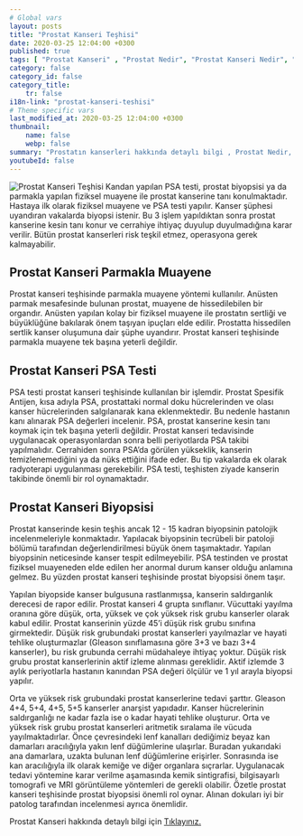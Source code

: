 ```yaml
---
# Global vars
layout: posts
title: "Prostat Kanseri Teşhisi"
date: 2020-03-25 12:04:00 +0300
published: true
tags: [ "Prostat Kanseri" , "Prostat Nedir", "Prostat Kanseri Nedir", "Prostat kanseri teşhisİ", "Prostat kanseri tedavisi", "Prostat kanseri ameliyatı", "Prostat kanseri belirtileri", " Prostat Kanseri aktif izlem", "Prostat kanseri komplikasyonları", "Prostat Kanseri Lenf düğümleri", "Prostat Kanseri yan etkileri" , "Prostat Kanseri genetik" , "Prostat Kanseri Muayene" , "Prostat Kanseri PSA Testi" , "Prostat kanseri biyopsisi", "Prostat Kanseri açık ameliyatı" , "Prostat kanseri radyoterapi", " Prostat kanseri kapalı ameliyatı" , "Prostat kanseri ne zaman" ]
category: false
category_id: false
category_title:
    tr: false
i18n-link: "prostat-kanseri-teshisi"
# Theme specific vars
last_modified_at: 2020-03-25 12:04:00 +0300
thumbnail:
    name: false
    webp: false
summary: "Prostatın kanserleri hakkında detaylı bilgi , Prostat Nedir, Prostat Kanseri Nedir, Prostat kanseri teşhisi ve tedavisi, Prostat kanseri ameliyat teknikleri, Prostat kanseri belirtileri, Güncel tedavi yöntemleri, Aktif izlem nedir, Prostat kanseri komplikasyonları ve tedavileri, Lenf düğümlerinin çıkartılması."
youtubeId: false
---
```






![Prostat Kanseri Teşhisi](/assets/img/prostatkanseriteshisi.jpeg)
Kandan yapılan PSA testi, prostat biyopsisi ya da parmakla yapılan fiziksel muayene ile prostat kanserine tanı konulmaktadır. Hastaya ilk olarak fiziksel muayene ve PSA testi yapılır. Kanser şüphesi uyandıran vakalarda biyopsi istenir. Bu 3 işlem yapıldıktan sonra prostat kanserine kesin tanı konur ve cerrahiye ihtiyaç duyulup duyulmadığına karar verilir. Bütün prostat kanserleri risk teşkil etmez, operasyona gerek kalmayabilir.

## Prostat Kanseri Parmakla Muayene

Prostat kanseri teşhisinde parmakla muayene yöntemi kullanılır. Anüsten parmak mesafesinde bulunan prostat, muayene de hissedilebilen bir organdır. Anüsten yapılan kolay bir fiziksel muayene ile prostatın sertliği ve büyüklüğüne bakılarak önem taşıyan ipuçları elde edilir. Prostatta hissedilen sertlik kanser oluşumuna dair şüphe uyandırır.  Prostat kanseri teşhisinde parmakla muayene tek başına yeterli değildir.

## Prostat Kanseri PSA Testi

PSA testi prostat kanseri teşhisinde kullanılan bir işlemdir. Prostat Spesifik Antijen, kısa adıyla PSA, prostattaki normal doku hücrelerinden ve olası kanser hücrelerinden salgılanarak kana eklenmektedir. Bu nedenle hastanın kanı alınarak PSA değerleri incelenir. PSA, prostat kanserine kesin tanı koymak için tek başına yeterli değildir. Prostat kanseri tedavisinde uygulanacak operasyonlardan sonra belli periyotlarda PSA takibi yapılmalıdır. Cerrahiden sonra PSA’da görülen yükseklik, kanserin temizlenemediğini ya da nüks ettiğini ifade eder. Bu tip vakalarda ek olarak radyoterapi uygulanması gerekebilir. PSA testi, teşhisten ziyade kanserin takibinde önemli bir rol oynamaktadır.

## Prostat Kanseri Biyopsisi

Prostat kanserinde kesin teşhis ancak 12 - 15 kadran biyopsinin patolojik incelenmeleriyle konmaktadır. Yapılacak biyopsinin tecrübeli bir patoloji bölümü tarafından değerlendirilmesi büyük önem taşımaktadır. Yapılan biyopsinin neticesinde kanser tespit edilmeyebilir. PSA testinden ve prostat fiziksel muayeneden elde edilen her anormal durum kanser olduğu anlamına gelmez. Bu yüzden prostat kanseri teşhisinde prostat biyopsisi önem taşır.

Yapılan biyopside kanser bulgusuna rastlanmışsa, kanserin saldırganlık derecesi de rapor edilir. Prostat kanseri 4 grupta sınıflanır. Vücuttaki yayılma oranına göre düşük, orta, yüksek ve çok yüksek risk grubu kanserler olarak kabul edilir. Prostat kanserinin yüzde 45’i düşük risk grubu sınıfına girmektedir. Düşük risk grubundaki prostat kanserleri yayılmazlar ve hayati tehlike oluşturmazlar (Gleason sınıflamasına göre 3+3 ve bazı 3+4 kanserler), bu risk grubunda cerrahi müdahaleye ihtiyaç yoktur. Düşük risk grubu prostat kanserlerinin aktif izleme alınması gereklidir. Aktif izlemde 3 aylık periyotlarla hastanın kanından PSA değeri ölçülür ve 1 yıl arayla biyopsi yapılır.

Orta ve yüksek risk grubundaki prostat kanserlerine tedavi şarttır. Gleason 4+4, 5+4, 4+5, 5+5 kanserler anarşist yapıdadır. Kanser hücrelerinin saldırganlığı ne kadar fazla ise o kadar hayati tehlike oluşturur. Orta ve yüksek risk grubu prostat kanserleri aritmetik sıralama ile vücuda yayılmaktadırlar. Önce çevresindeki lenf kanalları dediğimiz beyaz kan damarları aracılığıyla yakın lenf düğümlerine ulaşırlar. Buradan yukarıdaki ana damarlara, uzakta bulunan lenf düğümlerine erişirler. Sonrasında ise kan aracılığıyla ilk olarak kemiğe ve diğer organlara sıçrarlar. Uygulanacak tedavi yöntemine karar verilme aşamasında kemik sintigrafisi, bilgisayarlı tomografi ve MRI görüntüleme yöntemleri de gerekli olabilir. Özetle prostat kanseri teşhisinde prostat biyopsisi önemli rol oynar. Alınan dokuları iyi bir patolog tarafından incelenmesi ayrıca önemlidir.



Prostat Kanseri hakkında detaylı bilgi için [Tıklayınız.](https://www.onoluroloji.com/prostat-kanseri)
